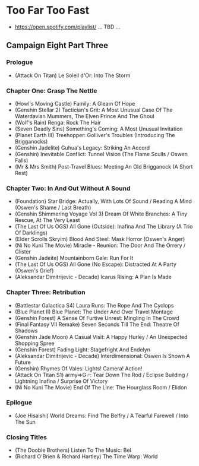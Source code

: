 # Too Far Too Fast

* https://open.spotify.com/playlist/ ... TBD ...

## Campaign Eight Part Three
### Prologue

* (Attack On Titan) Le Soleil d'Or: Into The Storm

### Chapter One: Grasp The Nettle

* (Howl's Moving Castle) Family: A Gleam Of Hope
* (Genshin Stellar 2) Tactician's Grit: A Most Unusual Case Of The Waterdavian Mummers, The Elven Prince And The Ghoul
* (Wolf's Rain) Renga: Rock The Hair
* (Seven Deadly Sins) Something's Coming: A Most Unusual Invitation
* (Planet Earth III) Treehopper: Golliver's Troubles (Introducing The Brigganocks)
* (Genshin Jadelite) Guhua's Legacy: Striking An Accord
* (Genshin) Inevitable Conflict: Tunnel Vision (The Flame Sculls / Oswen Falls)
* (Mr & Mrs Smith) Post-Travel Blues: Meeting An Old Brigganock (A Short Rest)

### Chapter Two: In And Out Without A Sound

* (Foundation) Star Bridge: Actually, With Lots Of Sound / Reading A Mind (Oswen's Shame / Last Breath)
* (Genshin Shimmering Voyage Vol 3) Dream Of White Branches: A Tiny Rescue, At The Very Least
* (The Last Of Us OGS) All Gone (Outside): Inafina And The Library (A Trio Of Darklings)
* (Elder Scrolls Skryim) Blood And Steel: Mask Horror (Oswen's Anger)
* (Ni No Kuni The Movie) Miracle - Reunion: The Door And The Orrery / Glister
* (Genshin Jadeite) Mountainborn Gale: Run For It
* (The Last Of Us OGS) All Gone (No Escape): Distracted At A Party (Oswen's Grief)
* (Aleksandar Dimitrijevic - Decade) Icarus Rising: A Plan Is Made

### Chapter Three: Retribution

* (Battlestar Galactica S4) Laura Runs: The Rope And The Cyclops
* (Blue Planet II) Blue Planet: The Under And Over Travel Montage
* (Genshin Forest) A Sense Of Furtive Unrest: Mingling In The Crowd
* (Final Fantasy VII Remake) Seven Seconds Till The End: Theatre Of Shadows
* (Genshin Jade Moon) A Casual Visit: A Happy Hurley / An Unexpected Shopping Spree
* (Genshin Forest) Fading Light: Stagefright And Endelyn
* (Aleksandar Dimitrijevic - Decade) Interdimensional: Oswen Is Shown A Future
* (Genshin) Rhymes Of Vales: Lights! Camera! Action!
* (Attack On Titan S1) army⇒G♂: Tear Down The Rod / Eclipse Building / Lightning Inafina / Surprise Of Victory
* (Ni No Kuni The Movie) End Of The Line: The Hourglass Room / Elidon

### Epilogue

* (Joe Hisaishi) World Dreams: Find The Belfry / A Tearful Farewell / Into The Sun

### Closing Titles

* (The Doobie Brothers) Listen To The Music: Bel
* (Richard O'Brien & Richard Hartley) The Time Warp: World
